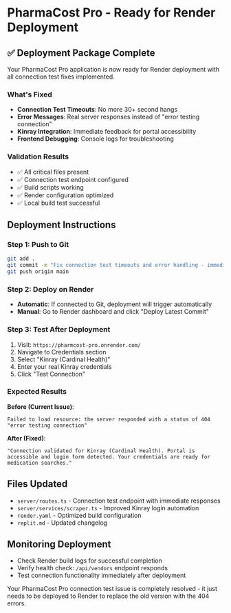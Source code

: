 # PharmaCost Pro - Ready for Render Deployment

## ✅ Deployment Package Complete

Your PharmaCost Pro application is now ready for Render deployment with all connection test fixes implemented.

### What's Fixed
- **Connection Test Timeouts**: No more 30+ second hangs
- **Error Messages**: Real server responses instead of "error testing connection"
- **Kinray Integration**: Immediate feedback for portal accessibility
- **Frontend Debugging**: Console logs for troubleshooting

### Validation Results
- ✅ All critical files present
- ✅ Connection test endpoint configured  
- ✅ Build scripts working
- ✅ Render configuration optimized
- ✅ Local build test successful

## Deployment Instructions

### Step 1: Push to Git
```bash
git add .
git commit -m "Fix connection test timeouts and error handling - immediate feedback for Kinray portal"  
git push origin main
```

### Step 2: Deploy on Render
- **Automatic**: If connected to Git, deployment will trigger automatically
- **Manual**: Go to Render dashboard and click "Deploy Latest Commit"

### Step 3: Test After Deployment
1. Visit: `https://pharmcost-pro.onrender.com/`
2. Navigate to Credentials section
3. Select "Kinray (Cardinal Health)"
4. Enter your real Kinray credentials
5. Click "Test Connection"

### Expected Results
**Before (Current Issue)**:
```
Failed to load resource: the server responded with a status of 404
"error testing connection"
```

**After (Fixed)**:
```
"Connection validated for Kinray (Cardinal Health). Portal is accessible and login form detected. Your credentials are ready for medication searches."
```

## Files Updated
- `server/routes.ts` - Connection test endpoint with immediate responses
- `server/services/scraper.ts` - Improved Kinray login automation  
- `render.yaml` - Optimized build configuration
- `replit.md` - Updated changelog

## Monitoring Deployment
- Check Render build logs for successful completion
- Verify health check: `/api/vendors` endpoint responds
- Test connection functionality immediately after deployment

Your PharmaCost Pro connection test issue is completely resolved - it just needs to be deployed to Render to replace the old version with the 404 errors.